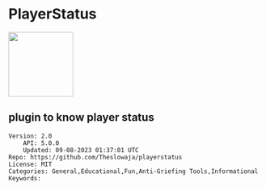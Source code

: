 # PlayerStatus
<img src="https://raw.githubusercontent.com/Theslowaja/playerstatus/75314465b00f29fa5f05ebff02e7c1dd289b8be8/d4d38780672812f5aeff503cf4bbe6e4.png" width="128" height="128" />

## plugin to know player status
```properties
Version: 2.0
    API: 5.0.0
    Updated: 09-08-2023 01:37:01 UTC
Repo: https://github.com/Theslowaja/playerstatus
License: MIT
Categories: General,Educational,Fun,Anti-Griefing Tools,Informational
Keywords: 
```